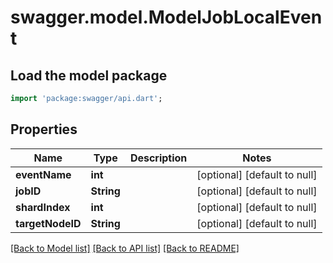 # swagger.model.ModelJobLocalEvent

## Load the model package
```dart
import 'package:swagger/api.dart';
```

## Properties
Name | Type | Description | Notes
------------ | ------------- | ------------- | -------------
**eventName** | **int** |  | [optional] [default to null]
**jobID** | **String** |  | [optional] [default to null]
**shardIndex** | **int** |  | [optional] [default to null]
**targetNodeID** | **String** |  | [optional] [default to null]

[[Back to Model list]](../README.md#documentation-for-models) [[Back to API list]](../README.md#documentation-for-api-endpoints) [[Back to README]](../README.md)

